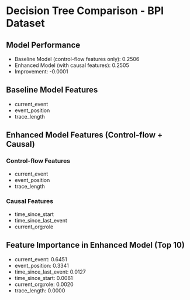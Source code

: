 # Decision Tree Comparison - BPI Dataset

## Model Performance

- Baseline Model (control-flow features only): 0.2506
- Enhanced Model (with causal features): 0.2505
- Improvement: -0.0001

## Baseline Model Features

- current_event
- event_position
- trace_length

## Enhanced Model Features (Control-flow + Causal)

### Control-flow Features
- current_event
- event_position
- trace_length

### Causal Features
- time_since_start
- time_since_last_event
- current_org:role

## Feature Importance in Enhanced Model (Top 10)

- current_event: 0.6451
- event_position: 0.3341
- time_since_last_event: 0.0127
- time_since_start: 0.0061
- current_org:role: 0.0020
- trace_length: 0.0000
